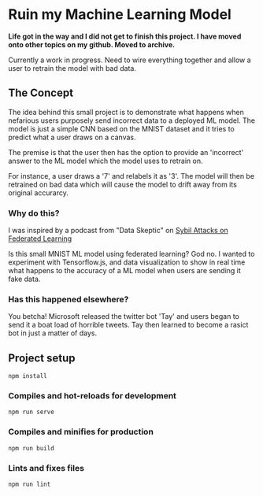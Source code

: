 # Ruin my Machine Learning Model

**Life got in the way and I did not get to finish this project.  I have moved onto other topics on my github. Moved to archive.**

Currently a work in progress. Need to wire everything together and allow a user to retrain the model with bad data.

## The Concept
The idea behind this small project is to demonstrate what happens when nefarious users purposely send incorrect data to a deployed ML model.  The model is just a simple CNN based on the MNIST dataset and it tries to predict what a user draws on a canvas.  

The premise is that the user then has the option to provide an 'incorrect' answer to the ML model which the model uses to retrain on.

For instance, a user draws a '7' and relabels it as '3'.  The model will then be retrained on bad data which will cause the model to drift away from its original accurarcy.

### Why do this?
I was inspired by a podcast from "Data Skeptic" on [Sybil Attacks on Federated Learning]( https://podcasts.google.com/feed/aHR0cHM6Ly9kYXRhc2tlcHRpYy5saWJzeW4uY29tL3Jzcw/episode/MTM1MGRkZGEtOTY3ZC00ODBjLWE4NzctMWRhYTY3Yjc2Zjlh?hl=en&ved=2ahUKEwiz-cy3woztAhXIi54KHdpjDgMQieUEegQIExAF&ep=6)

Is this small MNIST ML model using federated learning? God no.  I wanted to experiment with Tensorflow.js, and data visualization to show in real time what happens to the accuracy of a ML model when users are sending it fake data.

### Has this happened elsewhere?
You betcha!  Microsoft released the twitter bot 'Tay' and users began to send it a boat load of horrible tweets.  Tay then learned to become a rasict bot in just a matter of days.

## Project setup
```
npm install
```

### Compiles and hot-reloads for development
```
npm run serve
```

### Compiles and minifies for production
```
npm run build
```

### Lints and fixes files
```
npm run lint
```
